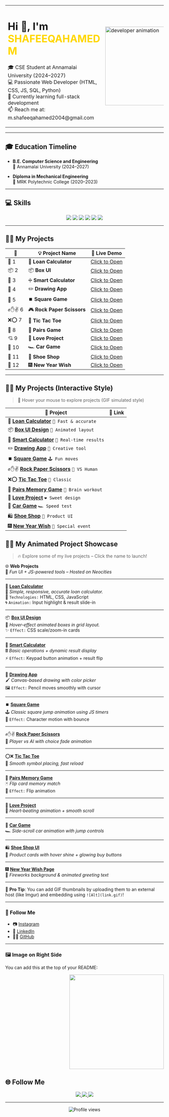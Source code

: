 <table>
  <tr>
    <td>
      <h1>Hi 👋, I'm <span style="color:#FFD700">SHAFEEQAHAMED M</span></h1>
      <p>
        🎓 CSE Student at Annamalai University (2024–2027) <br>
        💻 Passionate Web Developer (HTML, CSS, JS, SQL, Python) <br>
        🌱 Currently learning full-stack development <br>
        📫 Reach me at: m.shafeeqahamed2004@gmail.com
      </p>
    </td>
    <td>
      <img src="https://camo.githubusercontent.com/4d9f5ecceb711eec6e2018f38a5677dc657c9738d4a65ba3b928c41c0a45b439/68747470733a2f2f6d69726f2e6d656469756d2e636f6d2f6d61782f313336302f302a37513379765349765f7430696f4a2d5a2e676966" width="250" alt="developer animation">
    </td>
  </tr>
</table>

---

## 🎓 Education Timeline

- **B.E. Computer Science and Engineering**  
  📍 Annamalai University (2024–2027)

- **Diploma in Mechanical Engineering**  
  📍 MRK Polytechnic College (2020–2023)

---

## 💻 Skills

<p align="center">
  <img src="https://img.shields.io/badge/HTML5-E34F26?style=for-the-badge&logo=html5&logoColor=white" />
  <img src="https://img.shields.io/badge/CSS3-1572B6?style=for-the-badge&logo=css3&logoColor=white" />
  <img src="https://img.shields.io/badge/JavaScript-F7DF1E?style=for-the-badge&logo=javascript&logoColor=black" />
  <img src="https://img.shields.io/badge/SQL-003B57?style=for-the-badge&logo=mysql&logoColor=white" />
  <img src="https://img.shields.io/badge/Python-3776AB?style=for-the-badge&logo=python&logoColor=white" />
  <img src="https://img.shields.io/badge/GitHub-181717?style=for-the-badge&logo=github&logoColor=white" />
</p>

---

## 🚀✨ My Projects

| 🔢 | 💡 Project Name | 🔗 Live Demo |
|----|----------------|-------------|
| 🌟 1 | 🧮 **Loan Calculator** | [Click to Open](https://recyclezone.neocities.org/Loan%20calculator/) |
| 📦 2 | 📦 **Box UI** | [Click to Open](https://recyclezone.neocities.org/BOX/) |
| 🧠 3 | ➗ **Smart Calculator** | [Click to Open](https://recyclezone.neocities.org/Calculator/inex) |
| 🎨 4 | ✏️ **Drawing App** | [Click to Open](https://recyclezone.neocities.org/Drawing%20App/) |
| 🔳 5 | ⏹️ **Square Game** | [Click to Open](https://recyclezone.neocities.org/GAMER%2001/) |
| ✊✋✌️ 6 | 🎮 **Rock Paper Scissors** | [Click to Open](https://recyclezone.neocities.org/GAMER%2004/Rock%20Paper%20Scissors%20Game) |
| ❌⭕ 7 | 🎯 **Tic Tac Toe** | [Click to Open](https://recyclezone.neocities.org/GAMER%2005/Tic%20Tac%20Toe.HTML) |
| 🎴 8 | 💠 **Pairs Game** | [Click to Open](https://recyclezone.neocities.org/GAMER%2006/INDEX) |
| 💘 9 | 💌 **Love Project** | [Click to Open](https://recyclezone.neocities.org/LoveProject-master/) |
| 🚗 10 | 🏎️ **Car Game** | [Click to Open](https://recyclezone.neocities.org/car/) |
| 👟 11 | 🛒 **Shoe Shop** | [Click to Open](https://recyclezone.neocities.org/project%204%20ok/MY%20SHOE.HTML) |
| 🎉 12 | 🎆 **New Year Wish** | [Click to Open](https://recyclezone.neocities.org/project%206%20ok/) |

---
## 🚀✨ My Projects (Interactive Style)

> 🔄 Hover your mouse to explore projects (GIF simulated style)

| 🌟 Project | 🔗 Link |
|-----------|--------|
| 🧮 **[Loan Calculator](https://recyclezone.neocities.org/Loan%20calculator/)** `💸 Fast & accurate` |
| 📦 **[Box UI Design](https://recyclezone.neocities.org/BOX/)** `🧊 Animated layout` |
| 🧠 **[Smart Calculator](https://recyclezone.neocities.org/Calculator/inex)** `🧮 Real-time results` |
| ✏️ **[Drawing App](https://recyclezone.neocities.org/Drawing%20App/)** `🎨 Creative tool` |
| ⏹️ **[Square Game](https://recyclezone.neocities.org/GAMER%2001/)** `🕹️ Fun moves` |
| ✊✋✌️ **[Rock Paper Scissors](https://recyclezone.neocities.org/GAMER%2004/Rock%20Paper%20Scissors%20Game)** `🤖 VS Human` |
| ❌⭕ **[Tic Tac Toe](https://recyclezone.neocities.org/GAMER%2005/Tic%20Tac%20Toe.HTML)** `🎯 Classic` |
| 💠 **[Pairs Memory Game](https://recyclezone.neocities.org/GAMER%2006/INDEX)** `🧠 Brain workout` |
| 💌 **[Love Project](https://recyclezone.neocities.org/LoveProject-master/)** `❤️ Sweet design` |
| 🚗 **[Car Game](https://recyclezone.neocities.org/car/)** `🏎️ Speed test` |
| 🛍️ **[Shoe Shop](https://recyclezone.neocities.org/project%204%20ok/MY%20SHOE.HTML)** `🥿 Product UI` |
| 🎆 **[New Year Wish](https://recyclezone.neocities.org/project%206%20ok/)** `🎉 Special event` |


## 🚀✨ My Animated Project Showcase

> 🔥 Explore some of my live projects – Click the name to launch!

🌐 **Web Projects**  
🎨 *Fun UI + JS-powered tools – Hosted on Neocities*

---

🔢 **[Loan Calculator](https://recyclezone.neocities.org/Loan%20calculator/)**  
💸 *Simple, responsive, accurate loan calculator.*  
🎯 `Technologies:` HTML, CSS, JavaScript  
🌀 `Animation:` Input highlight & result slide-in

---

📦 **[Box UI Design](https://recyclezone.neocities.org/BOX/)**  
🧊 *Hover-effect animated boxes in grid layout.*  
✨ `Effect:` CSS scale/zoom-in cards

---

🧠 **[Smart Calculator](https://recyclezone.neocities.org/Calculator/inex)**  
🖩 *Basic operations + dynamic result display*  
⚡ `Effect:` Keypad button animation + result flip

---

🎨 **[Drawing App](https://recyclezone.neocities.org/Drawing%20App/)**  
🖌️ *Canvas-based drawing with color picker*  
🖼️ `Effect:` Pencil moves smoothly with cursor

---

⏹️ **[Square Game](https://recyclezone.neocities.org/GAMER%2001/)**  
🕹️ *Classic square jump animation using JS timers*  
🚀 `Effect:` Character motion with bounce

---

✊✋✌️ **[Rock Paper Scissors](https://recyclezone.neocities.org/GAMER%2004/Rock%20Paper%20Scissors%20Game)**  
🤖 *Player vs AI with choice fade animation*

---

⭕❌ **[Tic Tac Toe](https://recyclezone.neocities.org/GAMER%2005/Tic%20Tac%20Toe.HTML)**  
🎯 *Smooth symbol placing, fast reload*

---

🧠 **[Pairs Memory Game](https://recyclezone.neocities.org/GAMER%2006/INDEX)**  
🃏 *Flip card memory match*  
📸 `Effect:` Flip animation

---

💌 **[Love Project](https://recyclezone.neocities.org/LoveProject-master/)**  
💖 *Heart-beating animation + smooth scroll*

---

🚗 **[Car Game](https://recyclezone.neocities.org/car/)**  
🏎️ *Side-scroll car animation with jump controls*

---

🛍️ **[Shoe Shop UI](https://recyclezone.neocities.org/project%204%20ok/MY%20SHOE.HTML)**  
👟 *Product cards with hover shine + glowing buy buttons*

---

🎆 **[New Year Wish Page](https://recyclezone.neocities.org/project%206%20ok/)**  
🎉 *Fireworks background & animated greeting text*

---

📌 **Pro Tip**: You can add GIF thumbnails by uploading them to an external host (like Imgur) and embedding using `![Alt](link.gif)`!

---

### 🔗 Follow Me
- 📷 [Instagram](https://www.instagram.com/m_shafeeqahamed_sad/profilecard/)
- 💼 [LinkedIn](https://www.linkedin.com/in/shafeeqahamed-m-40b72a309/)
- 🧑‍💻 [GitHub](https://github.com/shafeeqahamedinfo/)

---

### 🖼️ Image on Right Side

You can add this at the top of your README:


<p align="right">
  <img src="https://camo.githubusercontent.com/4d9f5ecceb711eec6e2018f38a5677dc657c9738d4a65ba3b928c41c0a45b439/68747470733a2f2f6d69726f2e6d656469756d2e636f6d2f6d61782f313336302f302a37513379765349765f7430696f4a2d5a2e676966" width="300"/>
</p>



## 🌐 Follow Me

<p align="center">
  <a href="https://www.linkedin.com/in/shafeeqahamed-m-40b72a309/" target="_blank">
    <img src="https://img.shields.io/badge/LinkedIn-0A66C2?style=for-the-badge&logo=linkedin&logoColor=white" />
  </a>
  <a href="https://github.com/shafeeqahamedinfo" target="_blank">
    <img src="https://img.shields.io/badge/GitHub-181717?style=for-the-badge&logo=github&logoColor=white" />
  </a>
  <a href="https://www.instagram.com/m_shafeeqahamed_sad/" target="_blank">
    <img src="https://img.shields.io/badge/Instagram-E4405F?style=for-the-badge&logo=instagram&logoColor=white" />
  </a>
</p>

---

<p align="center">
  <img src="https://komarev.com/ghpvc/?username=shafeeqahamedinfo&style=flat-square&color=yellow" alt="Profile views"/>
</p>
